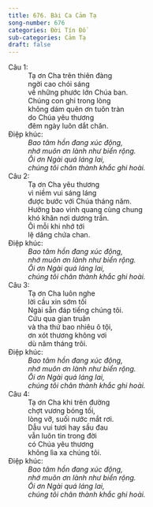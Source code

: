 ```yaml
---
title: 676. Bài Ca Cảm Tạ
song-number: 676
categories: Đời Tín Đồ
sub-categories: Cảm Tạ
draft: false
---
```

<dl><dt>Câu 1:</dt><dd data-verse="1">Tạ ơn Cha trên thiên đàng <br/>ngời cao chói sáng <br/>về những phước lớn Chúa ban. <br/>Chúng con ghi trong lòng <br/>không dám quên ơn tuôn tràn <br/>do Chúa yêu thương <br/>đêm ngày luôn dắt chăn. </dd><dt>Điệp khúc:</dt><dd data-chorus="1"><em>Bao tâm hồn đang xúc động, <br/>nhớ muôn ơn lành như biển rộng. <br/>Ôi ơn Ngài quá láng lai, <br/>chúng tôi chân thành khắc ghi hoài. </em></dd><dt>Câu 2:</dt><dd data-verse="2">Tạ ơn Cha yêu thương <br/>vì niềm vui sáng láng <br/>được bước với Chúa tháng năm. <br/>Hưởng bao vinh quang cùng chung <br/>khó khăn nơi dương trần. <br/>Ôi mỗi khi nhớ tới <br/>lệ dâng chứa chan. </dd><dt>Điệp khúc:</dt><dd data-chorus="1"><em>Bao tâm hồn đang xúc động, <br/>nhớ muôn ơn lành như biển rộng. <br/>Ôi ơn Ngài quá láng lai, <br/>chúng tôi chân thành khắc ghi hoài. </em></dd><dt>Câu 3:</dt><dd data-verse="3">Tạ ơn Cha luôn nghe <br/>lời cầu xin sớm tối <br/>Ngài sẵn đáp tiếng chúng tôi. <br/>Cứu qua gian truân <br/>và tha thứ bao nhiêu ô tội, <br/>ơn xót thương không vơi <br/>dù năm tháng trôi. </dd><dt>Điệp khúc:</dt><dd data-chorus="1"><em>Bao tâm hồn đang xúc động, <br/>nhớ muôn ơn lành như biển rộng. <br/>Ôi ơn Ngài quá láng lai, <br/>chúng tôi chân thành khắc ghi hoài. </em></dd><dt>Câu 4:</dt><dd data-verse="4">Tạ ơn Cha khi trên đường <br/>chợt vương bóng tối, <br/>lòng vỡ, suối nước mắt rơi. <br/>Dẫu vui tươi hay sầu đau <br/>vẫn luôn tin trong đời <br/>có Chúa yêu thương <br/>không lìa xa chúng tôi. </dd><dt>Điệp khúc:</dt><dd data-chorus="1"><em>Bao tâm hồn đang xúc động, <br/>nhớ muôn ơn lành như biển rộng. <br/>Ôi ơn Ngài quá láng lai, <br/>chúng tôi chân thành khắc ghi hoài. </em></dd></dl>